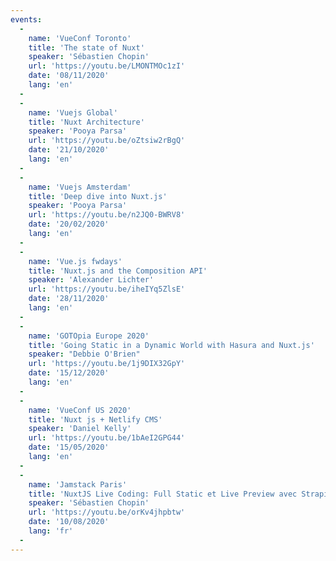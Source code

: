 ```yaml
---
events:
  -
    name: 'VueConf Toronto'
    title: 'The state of Nuxt'
    speaker: 'Sébastien Chopin'
    url: 'https://youtu.be/LMONTMOc1zI'
    date: '08/11/2020'
    lang: 'en'
  -
  -
    name: 'Vuejs Global'
    title: 'Nuxt Architecture'
    speaker: 'Pooya Parsa'
    url: 'https://youtu.be/oZtsiw2rBgQ'
    date: '21/10/2020'
    lang: 'en'
  -
  -
    name: 'Vuejs Amsterdam'
    title: 'Deep dive into Nuxt.js'
    speaker: 'Pooya Parsa'
    url: 'https://youtu.be/n2JQ0-BWRV8'
    date: '20/02/2020'
    lang: 'en'
  -
  -
    name: 'Vue.js fwdays'
    title: 'Nuxt.js and the Composition API'
    speaker: 'Alexander Lichter'
    url: 'https://youtu.be/iheIYq5ZlsE'
    date: '28/11/2020'
    lang: 'en'
  -
  -
    name: 'GOTOpia Europe 2020'
    title: 'Going Static in a Dynamic World with Hasura and Nuxt.js'
    speaker: "Debbie O'Brien"
    url: 'https://youtu.be/1j9DIX32GpY'
    date: '15/12/2020'
    lang: 'en'
  -
  -
    name: 'VueConf US 2020'
    title: 'Nuxt js + Netlify CMS'
    speaker: 'Daniel Kelly'
    url: 'https://youtu.be/1bAeI2GPG44'
    date: '15/05/2020'
    lang: 'en'
  -
  -
    name: 'Jamstack Paris'
    title: 'NuxtJS Live Coding: Full Static et Live Preview avec Strapi'
    speaker: 'Sébastien Chopin'
    url: 'https://youtu.be/orKv4jhpbtw'
    date: '10/08/2020'
    lang: 'fr'
  -
---
```

